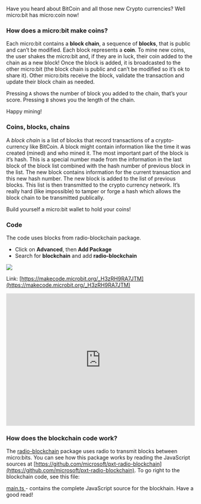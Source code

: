 Have you heard about BitCoin and all those new Crypto currencies? Well micro:bit has micro:coin now!

### How does a micro:bit make coins?

Each micro:bit contains a **block chain**, a sequence of **blocks**, that is public and can’t be modified. Each block represents a **coin**. To mine new coins, the user shakes the micro:bit and, if they are in luck, their coin added to the chain as a new block! Once the block is added, it is broadcasted to the other micro:bit (the block chain is public and can’t be modified so it’s ok to share it). Other micro:bits receive the block, validate the transaction and update their block chain as needed.

Pressing `A` shows the number of block you added to the chain, that’s your score. Pressing `B` shows you the length of the chain.

Happy mining!

### Coins, blocks, chains

A *block chain* is a list of blocks that record transactions of a crypto-currency like BitCoin. A block might contain information like the time it was created (mined) and who mined it. The most important part of the block is it’s hash. This is a special number made from the information in the last block of the block list combined with the hash number of previous block in the list. The new block contains information for the current transaction and this new hash number. The new block is added to the list of previous blocks. This list is then transmitted to the crypto currency network. It’s really hard (like impossible) to tamper or forge a hash which allows the block chain to be transmitted publically.

Build yourself a micro:bit wallet to hold your coins!

### Code

The code uses blocks from radio-blockchain package.

- Click on **Advanced**, then **Add Package**
- Search for **blockchain** and add **radio-blockchain**

![](https://i.imgur.com/kaFwqGH.png)

Link: [https://makecode.microbit.org/_H3zRH9RA7JTM](https://makecode.microbit.org/_H3zRH9RA7JTM)

<div style="position:relative;height:0;padding-bottom:70%;overflow:hidden;"><iframe style="position:absolute;top:0;left:0;width:100%;height:100%;" src="https://makecode.microbit.org/#pub:_H3zRH9RA7JTM" frameborder="0" sandbox="allow-popups allow-forms allow-scripts allow-same-origin"></iframe></div>

### How does the blockchain code work?

The [radio-blockchain](https://makecode.microbit.org/pkg/microsoft/pxt-radio-blockchain) package uses radio to transmit blocks between micro:bits. You can see how this package works by reading the JavaScript sources at [https://github.com/microsoft/pxt-radio-blockchain](https://github.com/microsoft/pxt-radio-blockchain). To go right to the blockchain code, see this file:

[main.ts ](https://github.com/Microsoft/pxt-radio-blockchain/blob/master/main.ts)- contains the complete JavaScript source for the blockhain. Have a good read!

